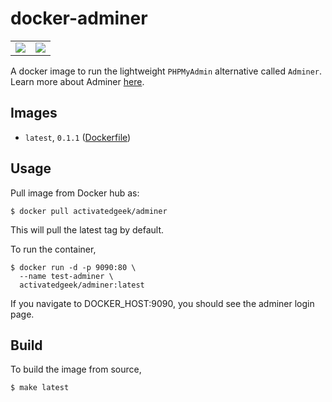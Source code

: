 # docker-adminer

<table >
  <tr>
    <td align="left">
    <a href="https://hub.docker.com/r/activatedgeek/adminer">
    <img src="https://img.shields.io/imagelayers/image-size/activatedgeek/adminer/latest.svg"/>
    </td>
    </a>
    <td align="right">
    <a href="https://travis-ci.org/activatedgeek/docker-adminer">
    <img src="https://travis-ci.org/activatedgeek/docker-adminer.png"/></td>
  </tr>
</table>

A docker image to run the lightweight `PHPMyAdmin` alternative called `Adminer`.
Learn more about Adminer [here](https://www.adminer.org).

## Images

* `latest`, `0.1.1` ([Dockerfile](./))

## Usage

Pull image from Docker hub as:
```
$ docker pull activatedgeek/adminer
```

This will pull the latest tag by default.

To run the container,
```
$ docker run -d -p 9090:80 \
  --name test-adminer \
  activatedgeek/adminer:latest
```

If you navigate to DOCKER_HOST:9090, you should see the adminer login page.

## Build

To build the image from source,
```
$ make latest
```
